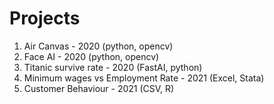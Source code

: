 # Projects

1. Air Canvas - 2020 (python, opencv) 
2. Face AI - 2020 (python, opencv)
3. Titanic survive rate - 2020 (FastAI, python)
4. Minimum wages vs Employment Rate - 2021 (Excel, Stata)
5. Customer Behaviour - 2021 (CSV, R) 
